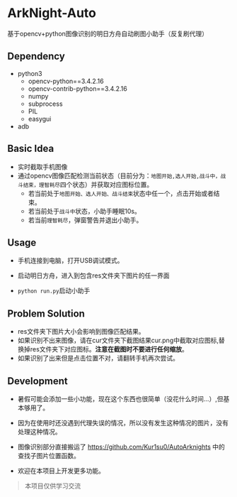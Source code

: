 # ArkNight-Auto
基于opencv+python图像识别的明日方舟自动刷图小助手（反复刷代理）

## Dependency

+ python3
  + opencv-python==3.4.2.16
  + opencv-contrib-python==3.4.2.16
  + numpy
  + subprocess
  + PIL
  + easygui
+ adb

## Basic Idea

+ 实时截取手机图像
+ 通过opencv图像匹配检测当前状态（目前分为：`地图开始,选人开始,战斗中，战斗结束，理智耗尽`四个状态）并获取对应图标位置。
  + 若当前处于`地图开始、选人开始、战斗结束`状态中任一个，点击开始或者结束。
  + 若当前处于`战斗中`状态，小助手睡眠10s。
  + 若当前`理智耗尽`，弹窗警告并退出小助手。

## Usage

+ 手机连接到电脑，打开USB调试模式。

+ 启动明日方舟，进入到包含res文件夹下图片的任一界面
+ `python run.py`启动小助手

## Problem Solution

+ res文件夹下图片大小会影响到图像匹配结果。
+ 如果识别不出来图像，请在cur文件夹下截图结果cur.png中截取对应图标,替换掉res文件夹下对应图标。**注意在截图时不要进行任何缩放**。
+ 如果识别了出来但是点击位置不对，请翻转手机再次尝试。

## Development

+ 暑假可能会添加一些小功能，现在这个东西也很简单（没花什么时间...）,但基本够用了。

+ 因为在使用时还没遇到代理失误的情况，所以没有发生这种情况的图片，没有处理这种情况。

+ 图像识别部分直接搬运了 <https://github.com/Kur1su0/AutoArknights> 中的查找子图片位置函数。
+ 欢迎在本项目上开发更多功能。



>  本项目仅供学习交流
